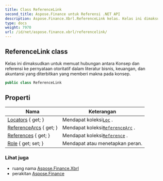 ```yaml
---
title: Class ReferenceLink
second_title: Aspose.Finance untuk Referensi .NET API
description: Aspose.Finance.Xbrl.ReferenceLink kelas. Kelas ini dimaksudkan untuk memuat hubungan antara Konsep dan referensi ke pernyataan otoritatif dalam literatur bisnis keuangan dan akuntansi yang diterbitkan yang memberi makna pada konsep.
type: docs
weight: 7970
url: /id/net/aspose.finance.xbrl/referencelink/
---
```

## ReferenceLink class

Kelas ini dimaksudkan untuk memuat hubungan antara Konsep dan referensi ke pernyataan otoritatif dalam literatur bisnis, keuangan, dan akuntansi yang diterbitkan yang memberi makna pada konsep.

```csharp
public class ReferenceLink
```

## Properti

| Nama | Keterangan |
| --- | --- |
| [Locators](../../aspose.finance.xbrl/referencelink/locators/) { get; } | Mendapat koleksi[`Loc`](../loc/) . |
| [ReferenceArcs](../../aspose.finance.xbrl/referencelink/referencearcs/) { get; } | Mendapat koleksi[`ReferenceArc`](../referencearc/) . |
| [References](../../aspose.finance.xbrl/referencelink/references/) { get; } | Mendapat koleksi[`Reference`](../reference/) . |
| [Role](../../aspose.finance.xbrl/referencelink/role/) { get; set; } | Mendapat atau menetapkan peran. |

### Lihat juga

* ruang nama [Aspose.Finance.Xbrl](../../aspose.finance.xbrl/)
* perakitan [Aspose.Finance](../../)


